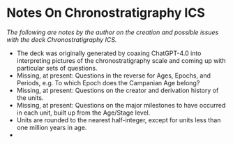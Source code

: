 # Notes On Chronostratigraphy ICS

_The following are notes by the author on the creation and possible issues with the deck Chronostratigraphy ICS._

* The deck was originally generated by coaxing ChatGPT-4.0 into interpreting pictures of the chronostratigraphy scale and coming up with particular sets of questions.
* Missing, at present: Questions in the reverse for Ages, Epochs, and Periods, e.g. To which Epoch does the Campanian Age belong?
* Missing, at present: Questions on the creator and derivation history of the units.
* Missing, at present: Questions on the major milestones to have occurred in each unit, built up from the Age/Stage level.
* Units are rounded to the nearest half-integer, except for units less than one million years in age.
*
